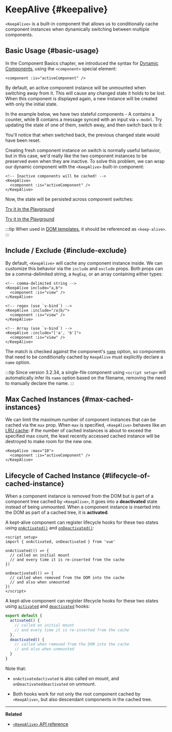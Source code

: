 <script setup>
import SwitchComponent from './keep-alive-demos/SwitchComponent.vue'
</script>

# KeepAlive {#keepalive}

`<KeepAlive>` is a built-in component that allows us to conditionally cache component instances when dynamically switching between multiple components.

## Basic Usage {#basic-usage}

In the Component Basics chapter, we introduced the syntax for [Dynamic Components](/guide/essentials/component-basics#dynamic-components), using the `<component>` special element:

```vue-html
<component :is="activeComponent" />
```

By default, an active component instance will be unmounted when switching away from it. This will cause any changed state it holds to be lost. When this component is displayed again, a new instance will be created with only the initial state.

In the example below, we have two stateful components - A contains a counter, while B contains a message synced with an input via `v-model`. Try updating the state of one of them, switch away, and then switch back to it:

<SwitchComponent />

You'll notice that when switched back, the previous changed state would have been reset.

Creating fresh component instance on switch is normally useful behavior, but in this case, we'd really like the two component instances to be preserved even when they are inactive. To solve this problem, we can wrap our dynamic component with the `<KeepAlive>` built-in component:

```vue-html
<!-- Inactive components will be cached! -->
<KeepAlive>
  <component :is="activeComponent" />
</KeepAlive>
```

Now, the state will be persisted across component switches:

<SwitchComponent use-KeepAlive />

<div class="composition-api">

[Try it in the Playground](https://play.vuejs.org/#eNqtUsFOwzAM/RWrl4IGC+cqq2h3RFw495K12YhIk6hJi1DVf8dJSllBaAJxi+2XZz8/j0lhzHboeZIl1NadMA4sd73JKyVaozsHI9hnJqV+feJHmODY6RZS/JEuiL1uTTEXtiREnnINKFeAcgZUqtbKOqj7ruPKwe6s2VVguq4UJXEynAkDx1sjmeMYAdBGDFBLZu2uShre6ioJeaxIduAyp0KZ3oF7MxwRHWsEQmC4bXXDJWbmxpjLBiZ7DwptMUFyKCiJNP/BWUbO8gvnA+emkGKIgkKqRrRWfh+Z8MIWwpySpfbxn6wJKMGV4IuSs0UlN1HVJae7bxYvBuk+2IOIq7sLnph8P9u5DJv5VfpWWLaGqTzwZTCOM/M0IaMvBMihd04ruK+lqF/8Ajxms8EFbCiJxR8khsP6ncQosLWnWV6a/kUf2nqu75Fby04chA0iPftaYryhz6NBRLjdtajpHZTWPio=)

</div>
<div class="options-api">

[Try it in the Playground](https://play.vuejs.org/#eNqtU8tugzAQ/JUVl7RKWveMXFTIseofcHHAiawasPxArRD/3rVNSEhbpVUrIWB3x7PM7jAkuVL3veNJmlBTaaFsVraiUZ22sO0alcNedw2s7kmIPHS1ABQLQDEBAMqWvwVQzffMSQuDz1aI6VreWpPCEBtsJppx4wE1s+zmNoIBNLdOt8cIjzut8XAKq3A0NAIY/QNveFEyi8DA8kZJZjlGALQWPVSSGfNYJjVvujIJeaxItuMyo6JVzoJ9VxwRmtUCIdDfNV3NJWam5j7HpPOY8BEYkwxySiLLP1AWkbK4oHzmXOVS9FFOSM3jhFR4WTNfRslcO54nSwJKcCD4RsnZmJJNFPXJEl8t88quOuc39fCrHalsGyWcnJL62apYNoq12UQ8DLEFjCMy+kKA7Jy1XQtPlRTVqx+Jx6zXOJI1JbH4jejg3T+KbswBzXnFlz9Tjes/V/3CjWEHDsL/OYNvdCE8Wu3kLUQEhy+ljh+brFFu)

</div>

:::tip
When used in [DOM templates](/guide/essentials/component-basics#dom-template-parsing-caveats), it should be referenced as `<keep-alive>`.
:::

## Include / Exclude {#include-exclude}

By default, `<KeepAlive>` will cache any component instance inside. We can customize this behavior via the `include` and `exclude` props. Both props can be a comma-delimited string, a `RegExp`, or an array containing either types:

```vue-html
<!-- comma-delimited string -->
<KeepAlive include="a,b">
  <component :is="view" />
</KeepAlive>

<!-- regex (use `v-bind`) -->
<KeepAlive :include="/a|b/">
  <component :is="view" />
</KeepAlive>

<!-- Array (use `v-bind`) -->
<KeepAlive :include="['a', 'b']">
  <component :is="view" />
</KeepAlive>
```

The match is checked against the component's [`name`](/api/options-misc#name) option, so components that need to be conditionally cached by `KeepAlive` must explicitly declare a `name` option.

:::tip
Since version 3.2.34, a single-file component using `<script setup>` will automatically infer its `name` option based on the filename, removing the need to manually declare the name.
:::

## Max Cached Instances {#max-cached-instances}

We can limit the maximum number of component instances that can be cached via the `max` prop. When `max` is specified, `<KeepAlive>` behaves like an [LRU cache](<https://en.wikipedia.org/wiki/Cache_replacement_policies#Least_recently_used_(LRU)>): if the number of cached instances is about to exceed the specified max count, the least recently accessed cached instance will be destroyed to make room for the new one.

```vue-html
<KeepAlive :max="10">
  <component :is="activeComponent" />
</KeepAlive>
```

## Lifecycle of Cached Instance {#lifecycle-of-cached-instance}

When a component instance is removed from the DOM but is part of a component tree cached by `<KeepAlive>`, it goes into a **deactivated** state instead of being unmounted. When a component instance is inserted into the DOM as part of a cached tree, it is **activated**.

<div class="composition-api">

A kept-alive component can register lifecycle hooks for these two states using [`onActivated()`](/api/composition-api-lifecycle#onactivated) and [`onDeactivated()`](/api/composition-api-lifecycle#ondeactivated):

```vue
<script setup>
import { onActivated, onDeactivated } from 'vue'

onActivated(() => {
  // called on initial mount
  // and every time it is re-inserted from the cache
})

onDeactivated(() => {
  // called when removed from the DOM into the cache
  // and also when unmounted
})
</script>
```

</div>
<div class="options-api">

A kept-alive component can register lifecycle hooks for these two states using [`activated`](/api/options-lifecycle#activated) and [`deactivated`](/api/options-lifecycle#deactivated) hooks:

```js
export default {
  activated() {
    // called on initial mount
    // and every time it is re-inserted from the cache
  },
  deactivated() {
    // called when removed from the DOM into the cache
    // and also when unmounted
  }
}
```

</div>

Note that:

- <span class="composition-api">`onActivated`</span><span class="options-api">`activated`</span> is also called on mount, and <span class="composition-api">`onDeactivated`</span><span class="options-api">`deactivated`</span> on unmount.

- Both hooks work for not only the root component cached by `<KeepAlive>`, but also descendant components in the cached tree.

---

**Related**

- [`<KeepAlive>` API reference](/api/built-in-components#keepalive)
